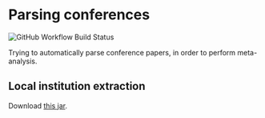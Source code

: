 # Parsing conferences

![GitHub Workflow Build Status](https://github.com/zaccharieramzi/parsing-conferences/workflows/Continuous%20testing/badge.svg)

Trying to automatically parse conference papers, in order to perform meta-analysis.

## Local institution extraction

Download [this jar](http://maven.ceon.pl/artifactory/webapp/#/artifacts/browse/simple/General/kdd-releases/pl/edu/icm/cermine/cermine-impl/1.13/cermine-impl-1.13-jar-with-dependencies.jar). 
